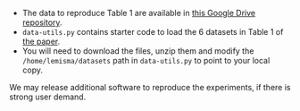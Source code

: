 - The data to reproduce Table 1 are available in [this Google Drive repository](https://drive.google.com/open?id=1quiURu7w0nU3Pxcc448xRgfeI80okLsS). 
- `data-utils.py` contains starter code to load the 6 datasets in Table 1 of [the paper](https://arxiv.org/abs/1907.12207).
- You will need to download the files, unzip them and modify the `/home/lemisma/datasets` path in `data-utils.py` to point to your local copy.

We may release additional software to reproduce the experiments, if there is strong user demand.
